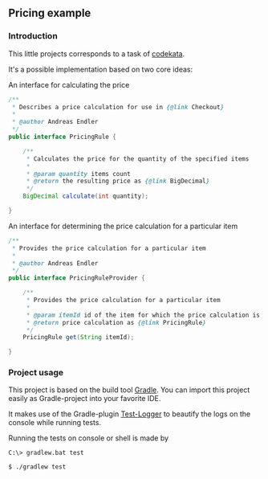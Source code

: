 ## Pricing example

### Introduction

This little projects corresponds to a task of [codekata](http://codekata.com/kata/kata09-back-to-the-checkout/).

It's a possible implementation based on two core ideas: 

An interface for calculating the price

```java
/**
 * Describes a price calculation for use in {@link Checkout}
 *
 * @author Andreas Endler
 */
public interface PricingRule {

    /**
     * Calculates the price for the quantity of the specified items
     *
     * @param quantity items count
     * @return the resulting price as {@link BigDecimal}
     */
    BigDecimal calculate(int quantity);

}
```

An interface for determining the price calculation for a particular item
```java
/**
 * Provides the price calculation for a particular item
 *
 * @author Andreas Endler
 */
public interface PricingRuleProvider {

    /**
     * Provides the price calculation for a particular item
     *
     * @param itemId id of the item for which the price calculation is to be determined
     * @return price calculation as {@link PricingRule}
     */
    PricingRule get(String itemId);

}
```

### Project usage

This project is based on the build tool [Gradle](https://gradle.org). You can import this project easily as Gradle-project into your favorite IDE. 

It makes use of the Gradle-plugin [Test-Logger](https://plugins.gradle.org/plugin/com.adarshr.test-logger) to beautify the logs on the console while running tests.

Running the tests on console or shell is made by
```
C:\> gradlew.bat test
```
```
$ ./gradlew test
```


